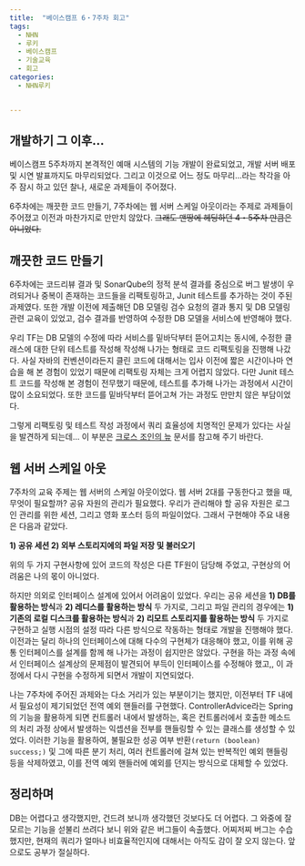 ```yaml
---
title:  "베이스캠프 6・7주차 회고"
tags:
  - NHN
  - 루키
  - 베이스캠프
  - 기술교육
  - 회고
categories:
  - NHN루키


---
```


## 개발하기 그 이후...

베이스캠프 5주차까지 본격적인 예매 시스템의 기능 개발이 완료되었고, 개발 서버 배포 및 시연 발표까지도 마무리되었다. 그리고 이것으로 어느 정도 마무리...라는 착각을 아주 잠시 하고 있던 찰나, 새로운 과제들이 주어졌다.

6주차에는 깨끗한 코드 만들기, 7주차에는 웹 서버 스케일 아웃이라는 주제로 과제들이 주어졌고 이전과 마찬가지로 만만치 않았다. ~~그래도 맨땅에 헤딩하던 4・5주차 만큼은 아니었다.~~

## 깨끗한 코드 만들기

6주차에는 코드리뷰 결과 및 SonarQube의 정적 분석 결과를 중심으로 버그 발생이 우려되거나 중복이 존재하는 코드들을 리팩토링하고, Junit 테스트를 추가하는 것이 주된 과제였다. 또한 개발 이전에 제출해던 DB 모델링 검수 요청의 결과 통지 및 DB 모델링 관련 교육이 있었고, 검수 결과를 반영하여 수정한 DB 모델을 서비스에 반영해야 했다.

우리 TF는 DB 모델의 수정에 따라 서비스를 밑바닥부터 뜯어고치는 동시에, 수정한 클래스에 대한 단위 테스트를 작성해 작성해 나가는 형태로 코드 리팩토링을 진행해 나갔다. 사실 자바의 컨벤션이라든지 클린 코드에 대해서는 입사 이전에 짧은 시간이나마 연습을 해 본 경험이 있었기 때문에 리팩토링 자체는 크게 어렵지 않았다. 다만 Junit 테스트 코드를 작성해 본 경험이 전무했기 때문에, 테스트를 추가해 나가는 과정에서 시간이 많이 소요되었다. 또한 코드를 밑바닥부터 뜯어고쳐 가는 과정도 만만치 않은 부담이었다.

그렇게 리팩토링 및 테스트 작성 과정에서 쿼리 효율성에 치명적인 문제가 있다는 사실을 발견하게 되는데...
이 부분은 [크로스 조인의 늪](/java/cross-join) 문서를 참고해 주기 바란다.

## 웹 서버 스케일 아웃

7주차의 교육 주제는 웹 서버의 스케일 아웃이었다. 웹 서버 2대를 구동한다고 했을 때, 무엇이 필요할까? 공유 자원의 관리가 필요했다. 우리가 관리해야 할 공유 자원은 로그인 관리를 위한 세션, 그리고 영화 포스터 등의 파일이었다. 그래서 구현해야 주요 내용은 다음과 같았다.

**1) 공유 세션
2) 외부 스토리지에의 파일 저장 및 불러오기**

위의 두 가지 구현사항에 있어 코드의 작성은 다른 TF원이 담당해 주었고, 구현상의 어려움은 나의 몫이 아니었다.

하지만 의외로 인터페이스 설계에 있어서 어려움이 있었다. 우리는 공유 세션을 **1) DB를 활용하는 방식**과 **2) 레디스를 활용하는 방식** 두 가지로, 그리고 파일 관리의 경우에는 **1) 기존의 로컬 디스크를 활용하는 방식**과 **2) 리모트 스토리지를 활용하는 방식** 두 가지로 구현하고 실행 시점의 설정 따라 다른 방식으로 작동하는 형태로 개발을 진행해야 했다. 이전과는 달리 하나의 인터페이스에 대해 다수의 구현체가 대응해야 했고, 이를 위해 공통 인터페이스를 설계를 함께 해 나가는 과정이 쉽지만은 않았다. 구현을 하는 과정 속에서 인터페이스 설계상의 문제점이 발견되어 부득이 인터페이스를 수정해야 했고,, 이 과정에서 다시 구현을 수정하게 되면서 개발이 지연되었다. 

나는 7주차에 주어진 과제와는 다소 거리가 있는 부분이기는 했지만, 이전부터 TF 내에서 필요성이 제기되었던 전역 예외 핸들러를 구현했다. ControllerAdvice라는 Spring의 기능을 활용하게 되면 컨트롤러 내에서 발생하는, 혹은 컨트롤러에서 호출한 메소드의 처리 과정 상에서 발생하는 익셉션을 전부를 핸들링할 수 있는 클래스를 생성할 수 있었다. 이러한 기능을 활용하여, 불필요한 성공 여부 반환```(return (boolean) success;)``` 및 그에 따른 분기 처리, 여러 컨트롤러에 걸쳐 있는 반복적인 예외 핸들링 등을 삭제하였고, 이를 전역 예외 핸들러에 예외를 던지는 방식으로 대체할 수 있었다.

## 정리하며

DB는 어렵다고 생각했지만, 건드려 보니까 생각했던 것보다도 더 어렵다. 그 와중에 잘 모르는 기능을 섣불리 쓰려다 보니 위와 같은 버그들이 속출했다. 어찌저찌 버그는 수습했지만, 현재의 쿼리가 얼마나 비효율적인지에 대해서는 아직도 감이 잘 오지 않는다. 앞으로도 공부가 절실하다.

